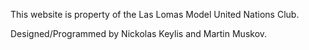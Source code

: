 This website is property of the Las Lomas Model United Nations Club. 



Designed/Programmed by Nickolas Keylis and Martin Muskov. 
